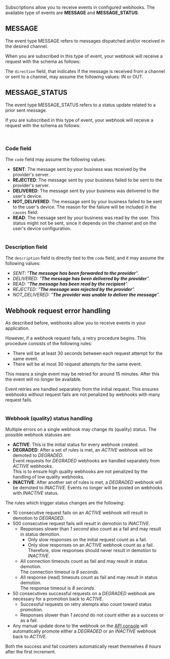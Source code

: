 Subscriptions allow you to receive events in configured webhooks. The available type of events are **MESSAGE** and **MESSAGE_STATUS**:

## MESSAGE

The event type MESSAGE refers to messages dispatched and/or received in the desired channel.

When you are subscribed in this type of event, your webhook will receive a request with the schema as follows:

<SchemaDefinition schemaRef="#/components/schemas/events.message-event" />

The <code>direction</code> field, that indicates if the message is received from a channel or sent to a channel, may assume the following values: IN or OUT.

## MESSAGE_STATUS

The event type MESSAGE_STATUS refers to a status update related to a prior sent message.

If you are subscribed in this type of event, your webhook will receive a request with the schema as follows:

<SchemaDefinition schemaRef="#/components/schemas/events.message-status-event" />
<br>

### Code field
The <code>code</code> field may assume the following values:
* **SENT**: The message sent by your business was received by the provider's server.
* **REJECTED**: The message sent by your business failed to be sent to the provider's server.
* **DELIVERED**: The message sent by your business was delivered to the user's device.
* **NOT_DELIVERED**: The message sent by your business failed to be sent to the user's device. The reason for the failure will be included in the <code>causes</code> field.
* **READ**: The message sent by your business was read by the user. This status might not be sent, since it depends on the channel and on the user's device configuration.
<br><br>

### Description field
The <code>description</code> field is directly tied to the <code>code</code> field, and it may assume the following values:
* *SENT: "**The message has been forwarded to the provider**".*
* *DELIVERED: "**The message has been delivered by the provider**".*
* *READ: "**The message has been read by the recipient**".*
* *REJECTED: "**The message was rejected by the provider**".*
* *NOT_DELIVERED: "**The provider was unable to deliver the message**".*


## Webhook request error handling
As described before, webhooks allow you to receive events in your application.

However, if a webhook request fails, a retry procedure begins. This procedure consists of the following rules:
* There will be at least 30 seconds between each request attempt for the same event.
* There will be at most 30 request attempts for the same event.

This means a single event may be retried for around 15 minutes. After this the event will no longer be available.

Event retries are handled separately from the initial request. This ensures webhooks without request fails are not penalized by webhooks with many request fails.
<br/><br/>

### Webhook (quality) status handling
Multiple errors on a single webhook may change its (quality) status. The possible webhook statuses are:
* **ACTIVE**: This is the initial status for every webhook created.
* **DEGRADED**: After a set of rules is met, an *ACTIVE* webhook will be demoted to *DEGRADED*.
<br>Event requests for *DEGRADED* webhooks are handled separately from *ACTIVE* webhooks.
<br>This is to ensure high quality webhooks are not penalized by the handling of low quality webhooks.
* **INACTIVE**: After another set of rules is met, a *DEGRADED* webhook will be demoted to *INACTIVE*.
Events no longer will be posted on webhooks with *INACTIVE* status.

The rules which trigger status changes are the following:
* 10 consecutive request fails on an *ACTIVE* webhook will result in demotion to *DEGRADED*.
* 500 consecutive request fails will result in demotion to *INACTIVE*.
  * Responses slower than *1 second* also count as a fail and may result in status demotion.
    * Only slow responses on the initial request count as a fail.
    * Only slow responses on an *ACTIVE* webhook count as a fail.
     <br>Therefore, slow responses should never result in demotion to *INACTIVE*.
  * All connection timeouts count as fail and may result in status demotion.
    <br>The connection timeout is *8 seconds*.
  * All response (read) timeouts count as fail and may result in status demotion.
    <br>The response timeout is *8 seconds*.
* 50 consecutives successful requests on a *DEGRADED* webhook are necessary for a promotion back to *ACTIVE*.
  * Successful requests on retry atempts also count toward status promotion.
  * Responses slower than *1 second* do not count either as a success or as a fail.
* Any manual update done to the webhook on the [API console](https://app.zenvia.com/home/api) will automatically
promote either a *DEGRADED* or an *INACTIVE* webhook back to *ACTIVE*.

Both the success and fail counters automatically reset themselves *8 hours* after the first increment.
